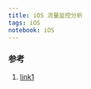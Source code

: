```yaml
---
title: iOS 流量监控分析
tags: iOS
notebook: iOS
---
```


### 参考

1. [link1](http://zhoulingyu.com/2018/05/30/ios-network-traffic/)
